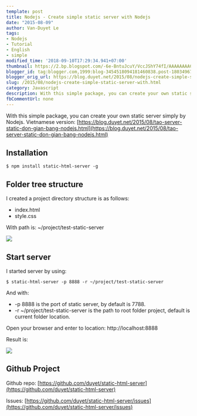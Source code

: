 ```yaml
---
template: post
title: Nodejs - Create simple static server with Nodejs
date: "2015-08-09"
author: Van-Duyet Le
tags:
- Nodejs
- Tutorial
- English
- simple
modified_time: '2018-09-10T17:29:34.941+07:00'
thumbnail: https://2.bp.blogspot.com/-6e-BntuJcuY/VccJShY74fI/AAAAAAAACtQ/AEgG4pJeriE/s1600/test-html-server.png
blogger_id: tag:blogger.com,1999:blog-3454518094181460838.post-1803496770055106930
blogger_orig_url: https://blog.duyet.net/2015/08/nodejs-create-simple-static-server-with.html
slug: /2015/08/nodejs-create-simple-static-server-with.html
category: Javascript
description: With this simple package, you can create your own static server simply by Nodejs.
fbCommentUrl: none
---
```


With this simple package, you can create your own static server simply by Nodejs.
Vietnamese version: [https://blog.duyet.net/2015/08/tao-server-static-don-gian-bang-nodejs.html](https://blog.duyet.net/2015/08/tao-server-static-don-gian-bang-nodejs.html)

## Installation ##

```
$ npm install static-html-server -g
```

## Folder tree structure ##

I created a project directory structure is as follows:

- index.html
- style.css 

With path is: ~/project/test-static-server 

![](https://2.bp.blogspot.com/-6e-BntuJcuY/VccJShY74fI/AAAAAAAACtQ/AEgG4pJeriE/s1600/test-html-server.png)

## Start server ##

I started server by using:

```
$ static-html-server -p 8888 -r ~/project/test-static-server 
```

And with:

- -p 8888 is the port of static server, by default is 7788.
- -r ~/project/test-static-server is the path to root folder project, default is current folder location.

Open your browser and enter to location: http://localhost:8888

Result is: 

![](https://2.bp.blogspot.com/-FiaZHjDZeWQ/VccLGm3k_BI/AAAAAAAACtc/0qxhWNca8Bw/s1600/test-simple-server-view.png)

## Github Project ##

Github repo: [https://github.com/duyet/static-html-server](https://github.com/duyet/static-html-server)

Issues: [https://github.com/duyet/static-html-server/issues](https://github.com/duyet/static-html-server/issues)
